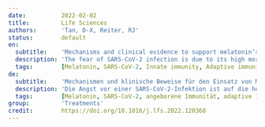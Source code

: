 ```yaml
---
date:          2022-02-02
title:         Life Sciences
authors:       'Tan, D-X, Reiter, RJ'
status:        default
en:
  subtitle:    'Mechanisms and clinical evidence to support melatonin’s use in severe COVID-19 patients to lower mortality'
  description: 'The fear of SARS-CoV-2 infection is due to its high mortality related to seasonal flu. To date, few medicines have been developed to significantly reduce the mortality of the severe COVID-19 patients, especially those requiring tracheal intubation. The severity and mortality of SARS-CoV-2 infection not only depend on the viral virulence, but are primarily determined by the cytokine storm and the destructive inflammation driven by the host immune reaction. Thus, to target the host immune response might be a better strategy to combat this pandemic. Melatonin is a molecule with multiple activities on a virus infection. These include that it downregulates the overreaction of innate immune response to suppress inflammation, promotes the adaptive immune reaction to enhance antibody formation, inhibits the entrance of the virus into the cell as well as limits its replication. These render it a potentially excellent candidate for treatment of the severe COVID-19 cases. Several clinical trials have confirmed that melatonin when added to the conventional therapy significantly reduces the mortality of the severe COVID-19 patients. The cost of melatonin is a small fraction of those medications approved by FDA for emergency use to treat COVID-19. Because of its self-administered, low cost and high safety margin, melatonin could be made available to every country in the world at an affordable cost. We recommend melatonin be used to treat severe COVID-19 patients with the intent of reducing mortality. If successful, it would make the SARS-CoV-2 pandemic less fearful and help to return life back to normalcy.'
  tags:        [Melatonin, SARS-CoV-2, Innate immunity, Adaptive immunity, Inflammation, Main protease, Nirmatrelvir, Ritonavir]
de:
  subtitle:    'Mechanismen und klinische Beweise für den Einsatz von Melatonin bei schweren COVID-19-Patienten zur Senkung der Sterblichkeitsrate'
  description: 'Die Angst vor einer SARS-CoV-2-Infektion ist auf die hohe Sterblichkeitsrate im Vergleich zur saisonalen Grippe zurückzuführen. Bislang wurden nur wenige Arzneimittel entwickelt, die die Sterblichkeit schwerer COVID-19-Patienten, insbesondere solcher, die eine Trachealintubation benötigen, deutlich senken könnten. Der Schweregrad und die Sterblichkeit einer SARS-CoV-2-Infektion hängen nicht nur von der Virulenz des Virus ab, sondern werden vor allem durch den Zytokinsturm und die zerstörerische Entzündung bestimmt, die durch die Immunreaktion des Wirts ausgelöst werden. Daher könnte die gezielte Beeinflussung der Immunantwort des Wirtes eine bessere Strategie zur Bekämpfung dieser Pandemie sein. Melatonin ist ein Molekül mit vielfältigen Wirkungen auf eine Virusinfektion. Dazu gehört, dass es die Überreaktion der angeborenen Immunreaktion herunterreguliert, um Entzündungen zu unterdrücken, die adaptive Immunreaktion fördert, um die Antikörperbildung zu verstärken, das Eindringen des Virus in die Zelle hemmt und seine Vermehrung begrenzt. Damit ist Melatonin ein potenziell hervorragender Kandidat für die Behandlung von schweren COVID-19-Fällen. Mehrere klinische Studien haben bestätigt, dass Melatonin als Zusatz zur konventionellen Therapie die Sterblichkeit von schweren COVID-19-Patienten deutlich verringert. Die Kosten für Melatonin betragen nur einen Bruchteil der Medikamente, die von der FDA für die Notfallbehandlung von COVID-19 zugelassen sind. Da Melatonin selbst verabreicht werden kann, kostengünstig ist und eine hohe Sicherheit bietet, könnte es in allen Ländern der Welt zu erschwinglichen Preisen zur Verfügung gestellt werden. Wir empfehlen, Melatonin zur Behandlung schwerer COVID-19-Patienten einzusetzen, um die Sterblichkeitsrate zu senken. Sollte dies gelingen, würde es die Angst vor der SARS-CoV-2-Pandemie verringern und dazu beitragen, dass das Leben wieder zur Normalität zurückkehrt.' 
  tags:        [Melatonin, SARS-CoV-2, angeborene Immunität, adaptive Immunität, Entzündung, Hauptprotease, Nirmatrelvir, Ritonavir]
group:         'Treatments'
credit:        https://doi.org/10.1016/j.lfs.2022.120368
---
```

